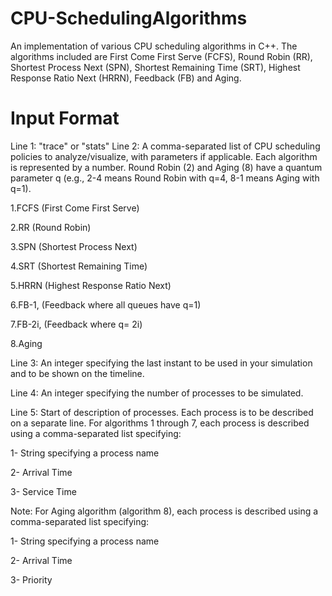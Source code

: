 # CPU-SchedulingAlgorithms
An implementation of various CPU scheduling algorithms in C++. The algorithms included are First Come First Serve (FCFS), Round Robin (RR), Shortest Process Next (SPN), Shortest Remaining Time (SRT), Highest Response Ratio Next (HRRN), Feedback (FB) and Aging.
# Input Format
Line 1: "trace" or "stats"
Line 2: A comma-separated list of CPU scheduling policies to analyze/visualize, with parameters if applicable. Each algorithm is represented by a number. Round Robin (2) and Aging (8) have a quantum parameter q (e.g., 2-4 means Round Robin with q=4, 8-1 means Aging with q=1).

1.FCFS (First Come First Serve)

2.RR (Round Robin)

3.SPN (Shortest Process Next)

4.SRT (Shortest Remaining Time)

5.HRRN (Highest Response Ratio Next)

6.FB-1, (Feedback where all queues have q=1)

7.FB-2i, (Feedback where q= 2i)

8.Aging

Line 3: An integer specifying the last instant to be used in your simulation and to be shown on the timeline.

Line 4: An integer specifying the number of processes to be simulated.

Line 5: Start of description of processes. Each process is to be described on a separate line. For algorithms 1 through 7, each process is described using a comma-separated list specifying:

1- String specifying a process name

2- Arrival Time

3- Service Time

Note: For Aging algorithm (algorithm 8), each process is described using a comma-separated list specifying:

1- String specifying a process name

2- Arrival Time

3- Priority
